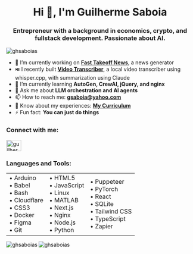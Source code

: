 <h1 align="center">Hi 👋, I'm Guilherme Saboia</h1>
<h3 align="center">Entrepreneur with a background in economics, crypto, and fullstack development. Passionate about AI.</h3>

<p align="left">
  <img src="https://komarev.com/ghpvc/?username=ghsaboias&label=Profile%20views&color=0e75b6&style=flat" alt="ghsaboias" />
</p>

- 🔭 I’m currently working on **[Fast Takeoff News](https://github.com/ghsaboias/news.fasttakeoff.org)**, a news generator  
- ⏯️ I recently built **[Video Transcriber](https://github.com/ghsaboias/video-transcriber)**, a local video transcriber using whisper.cpp, with summarization using Claude  
- 🌱 I’m currently learning **AutoGen, CrewAI, jQuery, and nginx**  
- 💬 Ask me about **LLM orchestration and AI agents**  
- 📫 How to reach me: **gsaboia@yahoo.com**  
- 📄 Know about my experiences: **[My Curriculum](https://ghsaboias-curriculum.web.val.run/)**  
- ⚡ Fun fact: **You can just do things**

<h3 align="left">Connect with me:</h3>
<p align="left">
  <a href="https://linkedin.com/in/guilherme-saboia" target="blank">
    <img align="center" src="https://raw.githubusercontent.com/rahuldkjain/github-profile-readme-generator/master/src/images/icons/Social/linked-in-alt.svg" alt="guilherme-saboia" height="30" width="40" />
  </a>
</p>

<h3 align="left">Languages and Tools:</h3>
<p align="left">
  <table align="center">
    <tr>
      <td>
        • Arduino<br>
        • Babel<br>
        • Bash<br>
        • Cloudflare<br>
        • CSS3<br>
        • Docker<br>
        • Figma<br>
        • Git
      </td>
      <td>
        • HTML5<br>
        • JavaScript<br>
        • Linux<br>
        • MATLAB<br>
        • Next.js<br>
        • Nginx<br>
        • Node.js<br>
        • Python
      </td>
      <td>
        • Puppeteer<br>
        • PyTorch<br>
        • React<br>
        • SQLite<br>
        • Tailwind CSS<br>
        • TypeScript<br>
        • Zapier
      </td>
    </tr>
  </table>
</p>

<p>
  <img align="left" src="https://github-readme-stats.vercel.app/api/top-langs?username=ghsaboias&show_icons=true&locale=en&layout=compact" alt="ghsaboias" />
</p>

<p>
  <img align="center" src="https://github-readme-stats.vercel.app/api?username=ghsaboias&show_icons=true&locale=en" alt="ghsaboias" />
</p>
